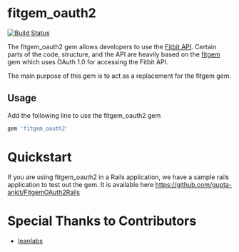 # fitgem_oauth2

[![Build Status](https://travis-ci.org/gupta-ankit/fitgem_oauth2.svg?branch=master)](https://travis-ci.org/gupta-ankit/fitgem_oauth2)

The fitgem_oauth2 gem allows developers to use the [Fitbit API](http://dev.fitbit.com/docs). Certain parts of the code,
structure, and the API are heavily based on the [fitgem](https://github.com/whazzmaster/fitgem) gem which uses OAuth 1.0 for
accessing the Fitbit API.

The main purpose of this gem is to act as a replacement for the fitgem gem.


## Usage
Add the following line to use the fitgem_oauth2 gem

```ruby
gem 'fitgem_oauth2'
```

# Quickstart
If you are using fitgem_oauth2 in a Rails application, we have a sample rails application to test out the gem. It is available here https://github.com/gupta-ankit/FitgemOAuth2Rails

# Special Thanks to Contributors
* [leanlabs](https://github.com/leanlabs)
